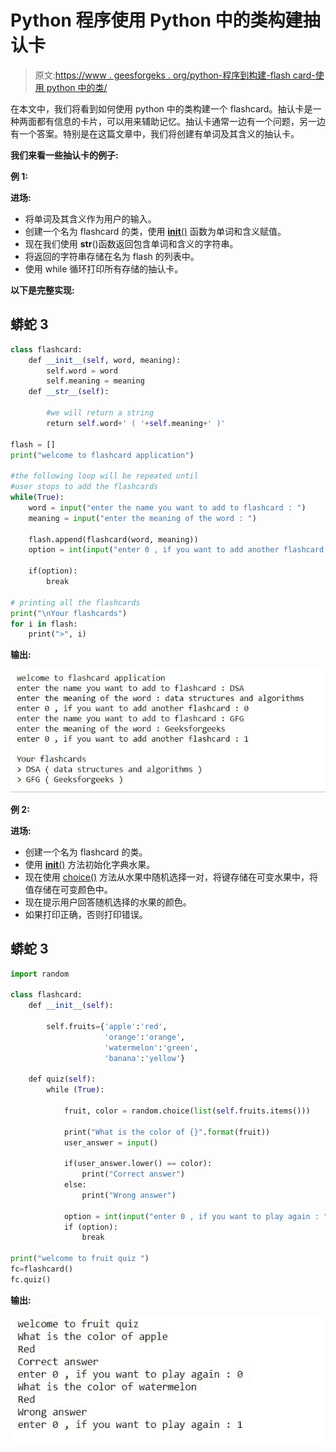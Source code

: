 # Python 程序使用 Python 中的类构建抽认卡

> 原文:[https://www . geesforgeks . org/python-程序到构建-flash card-使用 python 中的类/](https://www.geeksforgeeks.org/python-program-to-build-flashcard-using-class-in-python/)

在本文中，我们将看到如何使用 python 中的类构建一个 flashcard。抽认卡是一种两面都有信息的卡片，可以用来辅助记忆。抽认卡通常一边有一个问题，另一边有一个答案。特别是在这篇文章中，我们将创建有单词及其含义的抽认卡。

**我们来看一些抽认卡的例子:**

**例 1:**

**进场:**

*   将单词及其含义作为用户的输入。
*   创建一个名为 flashcard 的类，使用 [__init__()](https://www.geeksforgeeks.org/__init__-in-python/) 函数为单词和含义赋值。
*   现在我们使用 __str__()函数返回包含单词和含义的字符串。
*   将返回的字符串存储在名为 flash 的列表中。
*   使用 while 循环打印所有存储的抽认卡。

**以下是完整实现:**

## 蟒蛇 3

```py
class flashcard:
    def __init__(self, word, meaning):
        self.word = word
        self.meaning = meaning
    def __str__(self):

        #we will return a string 
        return self.word+' ( '+self.meaning+' )'

flash = []
print("welcome to flashcard application")

#the following loop will be repeated until
#user stops to add the flashcards
while(True):
    word = input("enter the name you want to add to flashcard : ")
    meaning = input("enter the meaning of the word : ")

    flash.append(flashcard(word, meaning))
    option = int(input("enter 0 , if you want to add another flashcard : "))

    if(option):
        break

# printing all the flashcards 
print("\nYour flashcards")
for i in flash:
    print(">", i)
```

**输出:**

![](img/fd64d5f5b6274e819991584b24fda7e7.png)

**例 2:**

**进场:**

*   创建一个名为 flashcard 的类。
*   使用 [__init__()](https://www.geeksforgeeks.org/__init__-in-python/) 方法初始化字典水果。
*   现在使用 [choice()](https://www.geeksforgeeks.org/random-choices-method-in-python/) 方法从水果中随机选择一对，将键存储在可变水果中，将值存储在可变颜色中。
*   现在提示用户回答随机选择的水果的颜色。
*   如果打印正确，否则打印错误。

## 蟒蛇 3

```py
import random

class flashcard:
    def __init__(self):

        self.fruits={'apple':'red',
                     'orange':'orange',
                     'watermelon':'green',
                     'banana':'yellow'}

    def quiz(self):
        while (True):

            fruit, color = random.choice(list(self.fruits.items()))

            print("What is the color of {}".format(fruit))
            user_answer = input()

            if(user_answer.lower() == color):
                print("Correct answer")
            else:
                print("Wrong answer")

            option = int(input("enter 0 , if you want to play again : "))
            if (option):
                break

print("welcome to fruit quiz ")
fc=flashcard()
fc.quiz()
```

**输出:**

![](img/79b7a104573996fff95c4be7081c16b1.png)